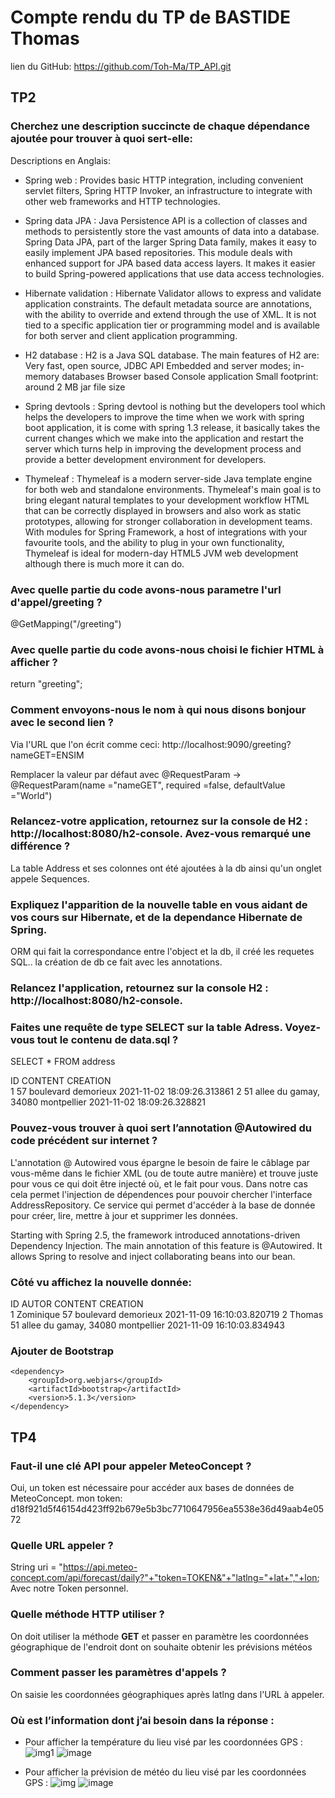 # Compte rendu du TP de BASTIDE Thomas
lien du GitHub: https://github.com/Toh-Ma/TP_API.git


## TP2

### Cherchez une description succincte de chaque dépendance ajoutée pour trouver à quoi sert-elle:
Descriptions en Anglais:
- Spring web : 
 	Provides basic HTTP integration, including convenient servlet filters, Spring HTTP Invoker, an infrastructure to integrate with other web frameworks and HTTP 			technologies. 

- Spring data JPA :
	Java Persistence API is a collection of classes and methods to persistently store the vast amounts of data into a database.
	Spring Data JPA, part of the larger Spring Data family, makes it easy to easily implement JPA based repositories. This module deals with enhanced support for JPA based 	data access layers. 
	It makes it easier to build Spring-powered applications that use data access technologies.
	
- Hibernate validation : 
	Hibernate Validator allows to express and validate application constraints. The default metadata source are annotations, with the ability to override and extend through 	 the use of XML. 
	It is not tied to a specific application tier or programming model and is available for both server and client application programming.
	
- H2 database :
	H2 is a Java SQL database. The main features of H2 are:
	Very fast, open source, JDBC API
	Embedded and server modes; in-memory databases
	Browser based Console application
	Small footprint: around 2 MB jar file size
	
- Spring devtools : 
	Spring devtool is nothing but the developers tool which helps the developers to improve the time when we work with spring boot application, it is come with spring 1.3 		release, it basically takes the current changes which we make into the application and restart the server which turns help in improving the development process and 		provide a better development environment for developers.

- Thymeleaf : 
 	Thymeleaf is a modern server-side Java template engine for both web and standalone environments. 
	Thymeleaf's main goal is to bring elegant natural templates to your development workflow HTML that can be correctly displayed in browsers and also work as static 		prototypes, allowing for stronger collaboration in development teams.
	With modules for Spring Framework, a host of integrations with your favourite tools, and the ability to plug in your own functionality, Thymeleaf is ideal for modern-day 	  HTML5 JVM web development although there is much more it can do.

### Avec quelle partie du code avons-nous parametre l'url d'appel/greeting ?
 @GetMapping("/greeting")  
 
### Avec quelle partie du code avons-nous choisi le fichier HTML à afficher ?
 return "greeting";

### Comment envoyons-nous le nom à qui nous disons bonjour avec le second lien ?
 Via l'URL que l'on écrit comme ceci: http://localhost:9090/greeting?nameGET=ENSIM
 
 Remplacer la valeur par défaut avec @RequestParam -> @RequestParam(name ="nameGET", required =false, defaultValue ="World")

### Relancez-votre application, retournez sur la console de H2 : http://localhost:8080/h2-console. Avez-vous remarqué une différence ?
 La table Address et ses colonnes ont été ajoutées à la db ainsi qu'un onglet appele Sequences.
 
### Expliquez l'apparition de la nouvelle table en vous aidant de vos cours sur Hibernate, et de la dependance Hibernate de Spring.
 ORM qui fait la correspondance entre l'object et la db, il créé les requetes SQL.. la création de db ce fait avec les annotations.

### Relancez l'application, retournez sur la console H2 : http://localhost:8080/h2-console.
### Faites une requête de type SELECT sur la table Adress. Voyez-vous tout le contenu de data.sql ?
SELECT * FROM address  

ID  	CONTENT  	CREATION  
1	57 boulevard demorieux	2021-11-02 18:09:26.313861
2	51 allee du gamay, 34080 montpellier	2021-11-02 18:09:26.328821

### Pouvez-vous trouver à quoi sert l’annotation @Autowired du code précédent sur internet ?
L'annotation @ Autowired vous épargne le besoin de faire le câblage par vous-même dans le fichier XML (ou de toute autre manière) et trouve juste pour vous ce qui doit être injecté où, et le fait pour vous. Dans notre cas cela permet l'injection de dépendences pour pouvoir chercher l'interface AddressRepository. Ce service qui permet d'accéder à la base de donnée pour créer, lire, mettre à jour et supprimer les données.
 
Starting with Spring 2.5, the framework introduced annotations-driven Dependency Injection. The main annotation of this feature is @Autowired. It allows Spring to resolve and inject collaborating beans into our bean.

### Côté vu affichez la nouvelle donnée:
ID  	AUTOR  	CONTENT  	CREATION  
1	Zominique	57 boulevard demorieux	2021-11-09 16:10:03.820719
2	Thomas	51 allee du gamay, 34080 montpellier	2021-11-09 16:10:03.834943

### Ajouter de Bootstrap  
    <dependency>
        <groupId>org.webjars</groupId>
        <artifactId>bootstrap</artifactId>
        <version>5.1.3</version>
    </dependency>


## TP4

### Faut-il une clé API pour appeler MeteoConcept ?  
Oui, un token est nécessaire pour accéder aux bases de données de MeteoConcept.
mon token: d18f921d5f46154d423ff92b679e5b3bc7710647956ea5538e36d49aab4e0572

### Quelle URL appeler ?  
String uri = "https://api.meteo-concept.com/api/forecast/daily?"+"token=TOKEN&"+"latlng="+lat+","+lon;
Avec notre Token personnel.

### Quelle méthode HTTP utiliser ?
On doit utiliser la méthode **GET** et passer en paramètre les coordonnées géographique de l'endroit dont on souhaite obtenir les prévisions météos

### Comment passer les paramètres d'appels ?  
On saisie les coordonnées géographiques après latlng dans l'URL à appeler. 

### Où est l’information dont j’ai besoin dans la réponse :
- Pour afficher la température du lieu visé par les coordonnées GPS :
	![img1](https://user-images.githubusercontent.com/92999833/147581738-8b533692-a995-44f1-9e82-72b6a6883410.PNG)
	![image](img1.png)

- Pour afficher la prévision de météo du lieu visé par les coordonnées GPS :
	![img](https://user-images.githubusercontent.com/92999833/147581758-90ffac42-939e-4fcb-b46d-361af2d77afa.PNG)
	![image](img.png)













	




	

 


 
 


 
 




